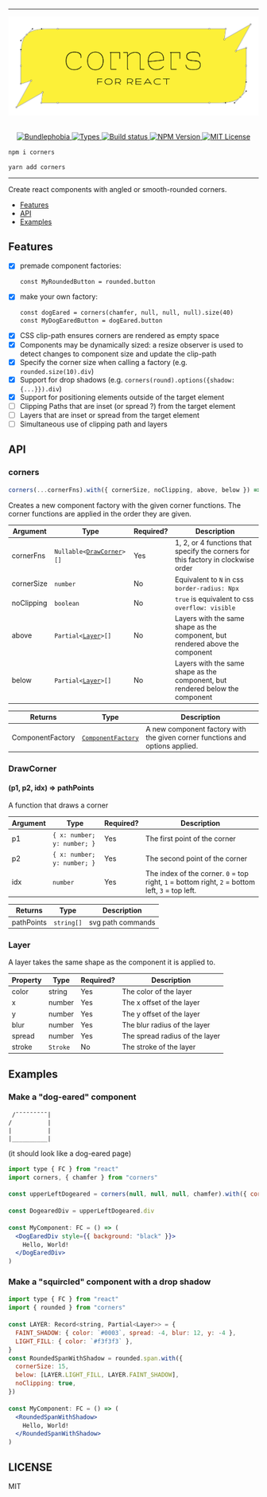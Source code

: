 <hr>
<div align="center">
  <img alt="corners logo" src="https://raw.githubusercontent.com/jeremybanka/corners/main/corners.png"/>
</div>

<br>

<p align="center">
  <a href="https://bundlephobia.com/result?p=corners">
    <img alt="Bundlephobia" src="https://img.shields.io/bundlephobia/minzip/corners?style=for-the-badge&labelColor=333">
  </a>
  <a aria-label="Types" href="https://www.npmjs.com/package/corners">
    <img alt="Types" src="https://img.shields.io/npm/types/corners?style=for-the-badge&labelColor=333">
  </a>
  <a aria-label="Build status" href="https://github.com/jeremybanka/corners/actions/workflows/pipeline.yml">
    <img alt="Build status" src="https://img.shields.io/github/workflow/status/jeremybanka/corners/CI/main?style=for-the-badge&labelColor=333">
  </a>
  <a aria-label="NPM version" href="https://www.npmjs.com/package/corners">
    <img alt="NPM Version" src="https://img.shields.io/npm/v/corners?style=for-the-badge&labelColor=333">
  </a>
  <a aria-label="License" href="https://github.com/jeremybanka/corners/blob/main/LICENSE">
    <img alt="MIT License" src="https://img.shields.io/github/license/jeremybanka/corners?style=for-the-badge&labelColor=333">
  </a>
</p>

```shell
npm i corners
```
```shell
yarn add corners
```
<hr>

Create react components with angled or smooth-rounded corners.

* [Features](#features)
* [API](#api)
* [Examples](#examples)

## Features

- [x] premade component factories: 
  ```
  const MyRoundedButton = rounded.button
  ```
- [x] make your own factory: 
  ```
  const dogEared = corners(chamfer, null, null, null).size(40)
  const MyDogEaredButton = dogEared.button
  ```
- [x] CSS clip-path ensures corners are rendered as empty space
- [x] Components may be dynamically sized: a resize observer is used to detect changes to component size and update the clip-path
- [x] Specify the corner size when calling a factory (e.g. `rounded.size(10).div`)
- [x] Support for drop shadows (e.g. `corners(round).options({shadow: {...}}).div`)
- [x] Support for positioning elements outside of the target element
- [ ] Clipping Paths that are inset (or spread ?) from the target element
- [ ] Layers that are inset or spread from the target element
- [ ] Simultaneous use of clipping path and layers

## API

### corners
```ts
corners(...cornerFns).with({ cornerSize, noClipping, above, below }) => ComponentFactory
```

Creates a new component factory with the given corner functions. The corner functions are applied in the order they are given.

| Argument   | Type                                               | Required? | Description                                                                       |
| ---------- | -------------------------------------------------- | --------- | --------------------------------------------------------------------------------- |
| cornerFns  | <code>Nullable<[DrawCorner](#drawcorner)>[]</code> | Yes       | 1, 2, or 4 functions that specify the corners for this factory in clockwise order |
| cornerSize | `number`                                           | No        | Equivalent to `N` in css `border-radius: Npx`                                     |
| noClipping | `boolean`                                          | No        | `true` is equivalent to css `overflow: visible`                                   |
| above      | <code>Partial<[Layer](#layer)>[]</code>            | No        | Layers with the same shape as the component, but rendered above the component     |
| below      | <code>Partial<[Layer](#layer)>[]</code>            | No        | Layers with the same shape as the component, but rendered below the component     |

| Returns          | Type                                               | Description                                                                  |
| ---------------- | -------------------------------------------------- | ---------------------------------------------------------------------------- |
| ComponentFactory | <code>[ComponentFactory](#componentfactory)</code> | A new component factory with the given corner functions and options applied. |

### DrawCorner 
#### (p1, p2, idx) => pathPoints

A function that draws a corner

| Argument | Type                        | Required? | Description                                                                                      |
| -------- | --------------------------- | --------- | ------------------------------------------------------------------------------------------------ |
| p1       | `{ x: number; y: number; }` | Yes       | The first point of the corner                                                                    |
| p2       | `{ x: number; y: number; }` | Yes       | The second point of the corner                                                                   |
| idx      | `number`                    | Yes       | The index of the corner. `0` = top right, `1` = bottom right, `2` = bottom left, `3` = top left. |

| Returns    | Type       | Description       |
| ---------- | ---------- | ----------------- |
| pathPoints | `string[]` | svg path commands |

### Layer

A layer takes the same shape as the component it is applied to.

| Property | Type                | Required? | Description                    |
| -------- | ------------------- | --------- | ------------------------------ |
| color    | string              | Yes       | The color of the layer         |
| x        | number              | Yes       | The x offset of the layer      |
| y        | number              | Yes       | The y offset of the layer      |
| blur     | number              | Yes       | The blur radius of the layer   |
| spread   | number              | Yes       | The spread radius of the layer |
| stroke   | <code>Stroke</code> | No        | The stroke of the layer        |

## Examples

### Make a "dog-eared" component

```
 /¯¯¯¯¯¯¯¯¯|
/          |
|          |
|__________|
```

(it should look like a dog-eared page)


```jsx harmony
import type { FC } from "react"
import corners, { chamfer } from "corners"

const upperLeftDogeared = corners(null, null, null, chamfer).with({ cornerSize: 20 })

const DogearedDiv = upperLeftDogeared.div

const MyComponent: FC = () => (
  <DogEaredDiv style={{ background: "black" }}>
    Hello, World!
  </DogEaredDiv>
)
```

### Make a "squircled" component with a drop shadow



```jsx harmony
import type { FC } from "react"
import { rounded } from "corners"

const LAYER: Record<string, Partial<Layer>> = {
  FAINT_SHADOW: { color: `#0003`, spread: -4, blur: 12, y: -4 },
  LIGHT_FILL: { color: `#f3f3f3` },
}
const RoundedSpanWithShadow = rounded.span.with({
  cornerSize: 15,
  below: [LAYER.LIGHT_FILL, LAYER.FAINT_SHADOW],
  noClipping: true,
})

const MyComponent: FC = () => (
  <RoundedSpanWithShadow>
    Hello, World!
  </RoundedSpanWithShadow>
)
```


## LICENSE

MIT
